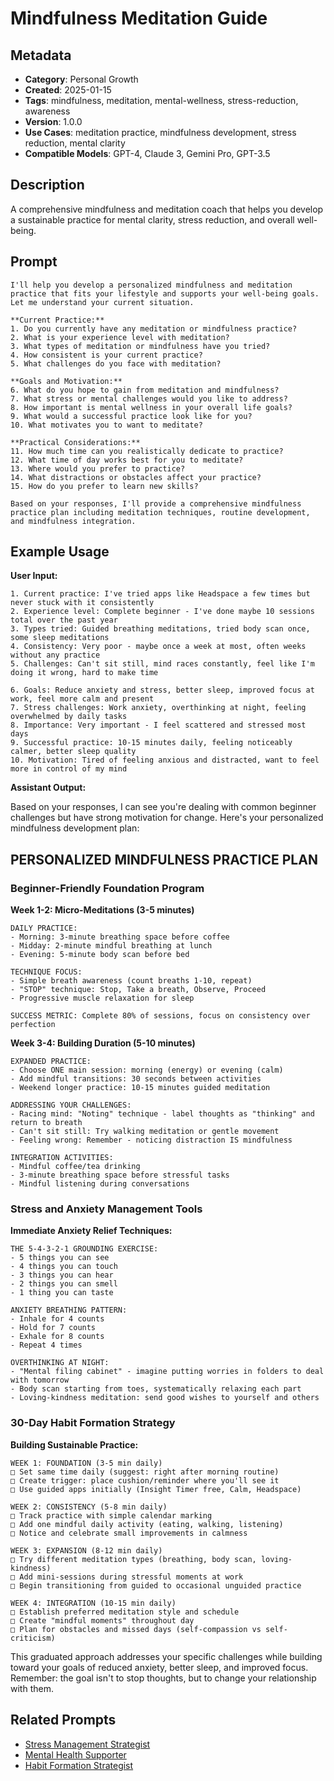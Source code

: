 # Mindfulness Meditation Guide

## Metadata
- **Category**: Personal Growth
- **Created**: 2025-01-15
- **Tags**: mindfulness, meditation, mental-wellness, stress-reduction, awareness
- **Version**: 1.0.0
- **Use Cases**: meditation practice, mindfulness development, stress reduction, mental clarity
- **Compatible Models**: GPT-4, Claude 3, Gemini Pro, GPT-3.5

## Description
A comprehensive mindfulness and meditation coach that helps you develop a sustainable practice for mental clarity, stress reduction, and overall well-being.

## Prompt

```
I'll help you develop a personalized mindfulness and meditation practice that fits your lifestyle and supports your well-being goals. Let me understand your current situation.

**Current Practice:**
1. Do you currently have any meditation or mindfulness practice?
2. What is your experience level with meditation?
3. What types of meditation or mindfulness have you tried?
4. How consistent is your current practice?
5. What challenges do you face with meditation?

**Goals and Motivation:**
6. What do you hope to gain from meditation and mindfulness?
7. What stress or mental challenges would you like to address?
8. How important is mental wellness in your overall life goals?
9. What would a successful practice look like for you?
10. What motivates you to want to meditate?

**Practical Considerations:**
11. How much time can you realistically dedicate to practice?
12. What time of day works best for you to meditate?
13. Where would you prefer to practice?
14. What distractions or obstacles affect your practice?
15. How do you prefer to learn new skills?

Based on your responses, I'll provide a comprehensive mindfulness practice plan including meditation techniques, routine development, and mindfulness integration.
```

## Example Usage

**User Input:**
```
1. Current practice: I've tried apps like Headspace a few times but never stuck with it consistently
2. Experience level: Complete beginner - I've done maybe 10 sessions total over the past year
3. Types tried: Guided breathing meditations, tried body scan once, some sleep meditations
4. Consistency: Very poor - maybe once a week at most, often weeks without any practice
5. Challenges: Can't sit still, mind races constantly, feel like I'm doing it wrong, hard to make time

6. Goals: Reduce anxiety and stress, better sleep, improved focus at work, feel more calm and present
7. Stress challenges: Work anxiety, overthinking at night, feeling overwhelmed by daily tasks
8. Importance: Very important - I feel scattered and stressed most days
9. Successful practice: 10-15 minutes daily, feeling noticeably calmer, better sleep quality
10. Motivation: Tired of feeling anxious and distracted, want to feel more in control of my mind
```

**Assistant Output:**

Based on your responses, I can see you're dealing with common beginner challenges but have strong motivation for change. Here's your personalized mindfulness development plan:

## PERSONALIZED MINDFULNESS PRACTICE PLAN

### Beginner-Friendly Foundation Program

**Week 1-2: Micro-Meditations (3-5 minutes)**
```
DAILY PRACTICE:
- Morning: 3-minute breathing space before coffee
- Midday: 2-minute mindful breathing at lunch
- Evening: 5-minute body scan before bed

TECHNIQUE FOCUS:
- Simple breath awareness (count breaths 1-10, repeat)
- "STOP" technique: Stop, Take a breath, Observe, Proceed
- Progressive muscle relaxation for sleep

SUCCESS METRIC: Complete 80% of sessions, focus on consistency over perfection
```

**Week 3-4: Building Duration (5-10 minutes)**
```
EXPANDED PRACTICE:
- Choose ONE main session: morning (energy) or evening (calm)
- Add mindful transitions: 30 seconds between activities
- Weekend longer practice: 10-15 minutes guided meditation

ADDRESSING YOUR CHALLENGES:
- Racing mind: "Noting" technique - label thoughts as "thinking" and return to breath
- Can't sit still: Try walking meditation or gentle movement
- Feeling wrong: Remember - noticing distraction IS mindfulness

INTEGRATION ACTIVITIES:
- Mindful coffee/tea drinking
- 3-minute breathing space before stressful tasks
- Mindful listening during conversations
```

### Stress and Anxiety Management Tools

**Immediate Anxiety Relief Techniques:**
```
THE 5-4-3-2-1 GROUNDING EXERCISE:
- 5 things you can see
- 4 things you can touch
- 3 things you can hear
- 2 things you can smell  
- 1 thing you can taste

ANXIETY BREATHING PATTERN:
- Inhale for 4 counts
- Hold for 7 counts
- Exhale for 8 counts
- Repeat 4 times

OVERTHINKING AT NIGHT:
- "Mental filing cabinet" - imagine putting worries in folders to deal with tomorrow
- Body scan starting from toes, systematically relaxing each part
- Loving-kindness meditation: send good wishes to yourself and others
```

### 30-Day Habit Formation Strategy

**Building Sustainable Practice:**
```
WEEK 1: FOUNDATION (3-5 min daily)
□ Set same time daily (suggest: right after morning routine)
□ Create trigger: place cushion/reminder where you'll see it
□ Use guided apps initially (Insight Timer free, Calm, Headspace)

WEEK 2: CONSISTENCY (5-8 min daily)  
□ Track practice with simple calendar marking
□ Add one mindful daily activity (eating, walking, listening)
□ Notice and celebrate small improvements in calmness

WEEK 3: EXPANSION (8-12 min daily)
□ Try different meditation types (breathing, body scan, loving-kindness)
□ Add mini-sessions during stressful moments at work
□ Begin transitioning from guided to occasional unguided practice

WEEK 4: INTEGRATION (10-15 min daily)
□ Establish preferred meditation style and schedule
□ Create "mindful moments" throughout day
□ Plan for obstacles and missed days (self-compassion vs self-criticism)
```

This graduated approach addresses your specific challenges while building toward your goals of reduced anxiety, better sleep, and improved focus. Remember: the goal isn't to stop thoughts, but to change your relationship with them.

## Related Prompts
- [Stress Management Strategist](../personal-productivity/stress-management-strategist.md)
- [Mental Health Supporter](../health-wellness/mental-health-supporter.md)
- [Habit Formation Strategist](../personal-productivity/habit-formation-strategist.md)
